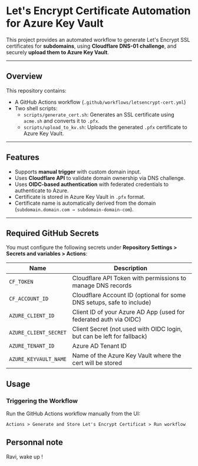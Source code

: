 # Let's Encrypt Certificate Automation for Azure Key Vault

This project provides an automated workflow to generate Let's Encrypt SSL certificates for **subdomains**, using **Cloudflare DNS-01 challenge**, and securely **upload them to Azure Key Vault**.

---

## Overview

This repository contains:
- A GitHub Actions workflow (`.github/workflows/letsencrypt-cert.yml`)
- Two shell scripts:
  - `scripts/generate_cert.sh`: Generates an SSL certificate using `acme.sh` and converts it to `.pfx`.
  - `scripts/upload_to_kv.sh`: Uploads the generated `.pfx` certificate to Azure Key Vault.

---

## Features

- Supports **manual trigger** with custom domain input.
- Uses **Cloudflare API** to validate domain ownership via DNS challenge.
- Uses **OIDC-based authentication** with federated credentials to authenticate to Azure.
- Certificate is stored in Azure Key Vault in `.pfx` format.
- Certificate name is automatically derived from the domain (`subdomain.domain.com → subdomain-domain-com`).

---

## Required GitHub Secrets

You must configure the following secrets under **Repository Settings > Secrets and variables > Actions**:

| Name                 | Description                                                                 |
|----------------------|-----------------------------------------------------------------------------|
| `CF_TOKEN`           | Cloudflare API Token with permissions to manage DNS records                |
| `CF_ACCOUNT_ID`      | Cloudflare Account ID (optional for some DNS setups, safe to include)      |
| `AZURE_CLIENT_ID`    | Client ID of your Azure AD App (used for federated auth via OIDC)          |
| `AZURE_CLIENT_SECRET`| Client Secret (not used with OIDC login, but can be left for fallback)     |
| `AZURE_TENANT_ID`    | Azure AD Tenant ID                                                         |
| `AZURE_KEYVAULT_NAME`| Name of the Azure Key Vault where the cert will be stored                  |

## Usage

### Triggering the Workflow

Run the GitHub Actions workflow manually from the UI:

```text
Actions > Generate and Store Let's Encrypt Certificat > Run workflow
```

## Personnal note

Ravi, wake up !
